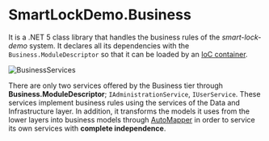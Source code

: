 # SmartLockDemo.Business

It is a .NET 5 class library that handles the business rules of the _smart-lock-demo_ system. It declares all its dependencies with the `Business.ModuleDescriptor` so that it can be loaded by an [IoC container](https://www.martinfowler.com/articles/injection.html).

![BusinessServices](https://user-images.githubusercontent.com/54269270/146840706-3b24dcf2-42b6-413f-ba33-5fbc07d4a822.jpg)

There are only two services offered by the Business tier through **Business.ModuleDescriptor**; `IAdministrationService`, `IUserService`. These services implement business rules using the services of the Data and Infrastructure layer. In addition, it transforms the models it uses from the lower layers into business models through [AutoMapper](https://docs.automapper.org/en/stable/Getting-started.html) in order to service its own services with **complete independence**.

